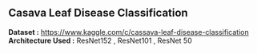 ## Casava Leaf Disease Classification

**Dataset :** https://www.kaggle.com/c/cassava-leaf-disease-classification  
**Architecture Used :** ResNet152 , ResNet101 , ResNet 50
